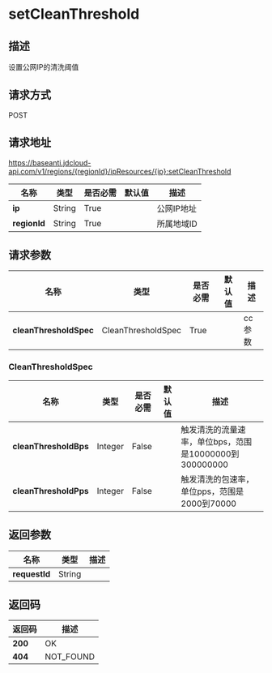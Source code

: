 # setCleanThreshold


## 描述
设置公网IP的清洗阈值

## 请求方式
POST

## 请求地址
https://baseanti.jdcloud-api.com/v1/regions/{regionId}/ipResources/{ip}:setCleanThreshold

|名称|类型|是否必需|默认值|描述|
|---|---|---|---|---|
|**ip**|String|True||公网IP地址|
|**regionId**|String|True||所属地域ID|

## 请求参数
|名称|类型|是否必需|默认值|描述|
|---|---|---|---|---|
|**cleanThresholdSpec**|CleanThresholdSpec|True||cc参数|

### CleanThresholdSpec
|名称|类型|是否必需|默认值|描述|
|---|---|---|---|---|
|**cleanThresholdBps**|Integer|False||触发清洗的流量速率，单位bps，范围是10000000到300000000|
|**cleanThresholdPps**|Integer|False||触发清洗的包速率，单位pps，范围是2000到70000|

## 返回参数
|名称|类型|描述|
|---|---|---|
|**requestId**|String||



## 返回码
|返回码|描述|
|---|---|
|**200**|OK|
|**404**|NOT_FOUND|
